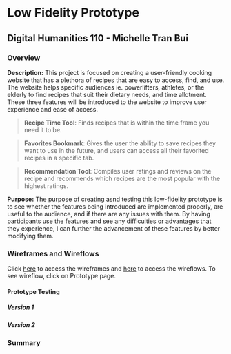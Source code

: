 # Low Fidelity Prototype
## Digital Humanities 110 - Michelle Tran Bui 
### Overview
**Description:** This project is focused on creating a user-friendly cooking website that has a plethora of recipes that are easy to access, find, and use. The website helps specific audiences ie. powerlifters, athletes, or the elderly to find recipes that suit their dietary needs, and time allotment. These three features will be introduced to the website to improve user experience and ease of access.
> **Recipe Time Tool**: Finds recipes that is within the time frame you need it to be. 

> **Favorites Bookmark**: Gives the user the ability to save recipes they want to use in the future, and users can access all their favorited recipes in a specific tab.

> **Recommendation Tool**: Compiles user ratings and reviews on the recipe and recommends which recipes are the most popular with the highest ratings.

**Purpose:** The purpose of creating asnd testing this low-fidelity prototype is to see whether the features being introduced are implemented properly, are useful to the audience, and if there are any issues with them. By having participants use the features and see any difficulties or advantages that they experience, I can further the advancement of these features by better modifying them. 

### Wireframes and Wireflows
Click [here](https://www.figma.com/file/W6XW8iPkdqQONopaFiHZab/?node-id=0%3A1) to access the wireframes and [here](https://www.figma.com/file/W6XW8iPkdqQONopaFiHZab/?node-id=2%3A3) to access the wireflows. To see wireflow, click on Prototype page.

#### Prototype Testing
##### Version 1
##### Version 2

### Summary
